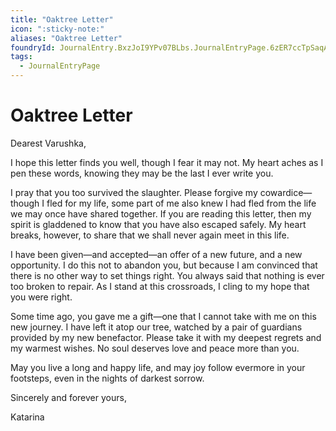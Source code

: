 ```yaml
---
title: "Oaktree Letter"
icon: ":sticky-note:"
aliases: "Oaktree Letter"
foundryId: JournalEntry.BxzJoI9YPv07BLbs.JournalEntryPage.6zER7ccTpSaqARGw
tags:
  - JournalEntryPage
---
```


# Oaktree Letter
Dearest Varushka,

I hope this letter finds you well, though I fear it may not. My heart aches as I pen these words, knowing they may be the last I ever write you.

I pray that you too survived the slaughter. Please forgive my cowardice—though I fled for my life, some part of me also knew I had fled from the life we may once have shared together. If you are reading this letter, then my spirit is gladdened to know that you have also escaped safely. My heart breaks, however, to share that we shall never again meet in this life.

I have been given—and accepted—an offer of a new future, and a new opportunity. I do this not to abandon you, but because I am convinced that there is no other way to set things right. You always said that nothing is ever too broken to repair. As I stand at this crossroads, I cling to my hope that you were right.

Some time ago, you gave me a gift—one that I cannot take with me on this new journey. I have left it atop our tree, watched by a pair of guardians provided by my new benefactor. Please take it with my deepest regrets and my warmest wishes. No soul deserves love and peace more than you.

May you live a long and happy life, and may joy follow evermore in your footsteps, even in the nights of darkest sorrow.

Sincerely and forever yours,

Katarina